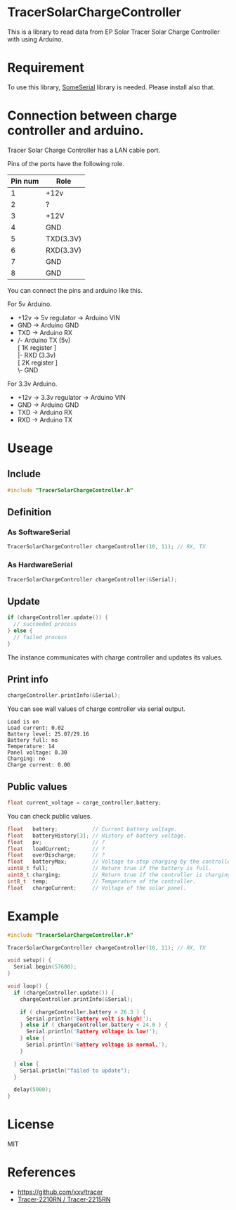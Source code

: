 # TracerSolarChargeController
This is a library to read data from EP Solar Tracer Solar Charge Controller with using Arduino.

# Requirement
To use this library, [SomeSerial](https://github.com/asukiaaa/SomeSerial) library is needed.
Please install also that.

# Connection between charge controller and arduino.
Tracer Solar Charge Controller has a LAN cable port.

Pins of the ports have the following role.

| Pin num | Role      |
| ------- | --------- |
| 1       | +12v      |
| 2       | ?         |
| 3       | +12V      |
| 4       | GND       |
| 5       | TXD(3.3V) |
| 6       | RXD(3.3V) |
| 7       | GND       |
| 8       | GND       |

You can connect the pins and arduino like this.

For 5v Arduino.
- +12v -> 5v regulator -> Arduino VIN
- GND -> Arduino GND
- TXD -> Arduino RX
- /- Arduino TX (5v)<br>
  [ 1K register ]<br>
  |- RXD (3.3v)<br>
  [ 2K register ]<br>
  \\- GND<br>

For 3.3v Arduino.
- +12v -> 3.3v regulator -> Arduino VIN
- GND -> Arduino GND
- TXD -> Arduino RX
- RXD -> Arduino TX

# Useage
## Include
```c
#include "TracerSolarChargeController.h"
```

## Definition
### As SoftwareSerial
```c
TracerSolarChargeController chargeController(10, 11); // RX, TX
```

### As HardwareSerial
```c
TracerSolarChargeController chargeController(&Serial);
```

## Update
```c
if (chargeController.update()) {
  // succeeded process
} else {
  // failed process
}
```
The instance communicates with charge controller and updates its values.

## Print info
```c
chargeController.printInfo(&Serial);
```
You can see wall values of charge controller via serial output.
````
Load is on
Load current: 0.02
Battery level: 25.07/29.16
Battery full: no
Temperature: 14
Panel voltage: 0.30
Charging: no
Charge current: 0.00
````

## Public values
```c
float current_voltage = carge_controller.battery;
```
You can check public values.
```c
float   battery;           // Current battery voltage.
float   batteryHistory[3]; // History of battery voltage.
float   pv;                // ?
float   loadCurrent;       // ?
float   overDischarge;     // ?
float   batteryMax;        // Voltage to stop charging by the controller.
uint8_t full;              // Return true if the battery is full.
uint8_t charging;          // Return true if the controller is charging.
int8_t  temp;              // Temperature of the controller.
float   chargeCurrent;     // Voltage of the solar panel.
```

# Example
```c
#include "TracerSolarChargeController.h"

TracerSolarChargeController chargeController(10, 11); // RX, TX

void setup() {
  Serial.begin(57600);
}

void loop() {
  if (chargeController.update()) {
    chargeController.printInfo(&Serial);

    if ( chargeController.battery > 26.3 ) {
      Serial.println('Battery volt is high!');
    } else if ( chargeController.battery < 24.0 ) {
      Serial.println('Battery voltage is low!');
    } else {
      Serial.println('Battery voltage is normal.');
    }

  } else {
    Serial.println("failed to update");
  }

  delay(5000);
}
```

# License
MIT

# References
- https://github.com/xxv/tracer
- [Tracer-2210RN / Tracer-2215RN](http://www.epsolarpv.com/en/index.php/Product/pro_content/id/157/am_id/136)
